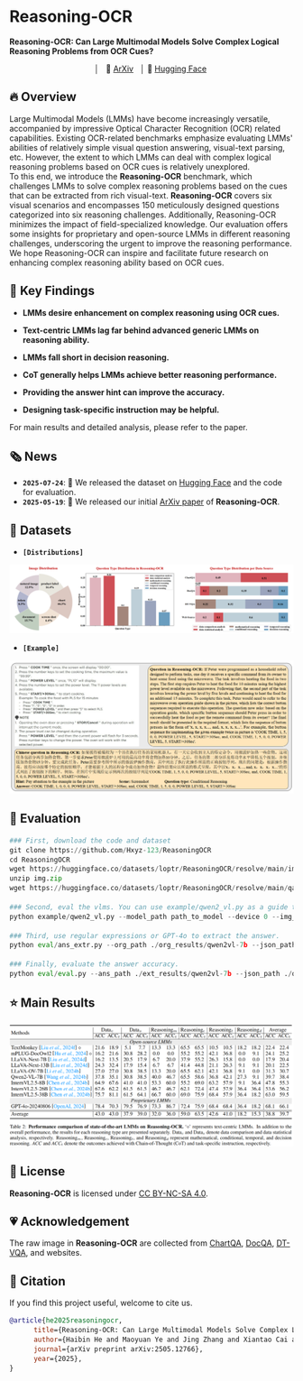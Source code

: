 # Reasoning-OCR

**Reasoning-OCR: Can Large Multimodal Models Solve Complex Logical Reasoning Problems from OCR Cues?**

<p align="center">
    │ &nbsp&nbsp📑 <a href="https://arxiv.org/abs/2505.12766">ArXiv</a>&nbsp&nbsp │
    🤗 <a href="https://huggingface.co/datasets/loptr/ReasoningOCR">Hugging Face</a> <a><img
</p>


## 🔥 Overview

Large Multimodal Models (LMMs) have become increasingly versatile, accompanied by impressive Optical Character Recognition (OCR) related capabilities. 
Existing OCR-related benchmarks emphasize evaluating LMMs' abilities of relatively simple visual question answering, visual-text parsing, etc. However, the extent to which LMMs can deal with complex logical reasoning problems based on OCR cues is relatively unexplored.  
To this end, we introduce the **Reasoning-OCR** benchmark, which challenges LMMs to solve complex reasoning problems based on the cues that can be extracted from rich visual-text. 
**Reasoning-OCR** covers six visual scenarios and encompasses 150 meticulously designed questions categorized into six reasoning challenges. Additionally, Reasoning-OCR minimizes the impact of field-specialized knowledge. 
Our evaluation offers some insights for proprietary and open-source LMMs in different reasoning challenges, underscoring the urgent to improve the reasoning performance.
We hope Reasoning-OCR can inspire and facilitate future research on enhancing complex reasoning ability based on OCR cues.



## 📌 Key Findings

- **LMMs desire enhancement on complex reasoning using OCR cues.**

- **Text-centric LMMs lag far behind advanced generic LMMs on reasoning ability.**

- **LMMs fall short in decision reasoning.**

- **CoT generally helps LMMs achieve better reasoning performance.**

- **Providing the answer hint can improve the accuracy.**

- **Designing task-specific instruction may be helpful.**

For main results and detailed analysis, please refer to the paper.



## 🗞️ News

- **`2025-07-24`**: 🤗 We released the dataset on [Hugging Face](https://huggingface.co/datasets/loptr/ReasoningOCR) and the code for evaluation.
- **`2025-05-19`**: 📑 We released our initial [ArXiv paper](https://arxiv.org/abs/2505.12766) of **Reasoning-OCR**.



## 🔭 Datasets

- **`[Distributions]`**

<div align="center">
<img src="./assets/distributions.png" />
</div>



- **`[Example]`**

<div align="center">
<img src="./assets/example.png" />
</div>


## 🔨 Evaluation

```python
### First, download the code and dataset
git clone https://github.com/Hxyz-123/ReasoningOCR
cd ReasoningOCR
wget https://huggingface.co/datasets/loptr/ReasoningOCR/resolve/main/img.zip
unzip img.zip
wget https://huggingface.co/datasets/loptr/ReasoningOCR/resolve/main/qa.json
    
### Second, eval the vlms. You can use example/qwen2_vl.py as a guide to run inference on your target VLM.
python example/qwen2_vl.py --model_path path_to_model --device 0 --img_path ./img --json_path ./qa.json --out_path ./org_results/qwen2vl-7b

### Third, use regular expressions or GPT-4o to extract the answer.
python eval/ans_extr.py --org_path ./org_results/qwen2vl-7b --json_path ./qa.json --out_path ./ext_results/qwen2vl-7b

### Finally, evaluate the answer accuracy.
python eval/eval.py --ans_path ./ext_results/qwen2vl-7b --json_path ./qa.json
```




## ⭐️ Main Results 

<div align="center">
<img src="./assets/main_results.png" />
</div>



## 📜 License

 **Reasoning-OCR** is licensed under [CC BY-NC-SA 4.0](https://creativecommons.org/licenses/by-nc-sa/4.0/).



## 💗 Acknowledgement

The raw image in  **Reasoning-OCR**  are collected from [ChartQA](https://github.com/vis-nlp/ChartQA), [DocQA](https://github.com/anisha2102/docvqa), [DT-VQA](https://github.com/ShuoZhang2003/DT-VQA), and websites.



## 📑 Citation

If you find this project useful, welcome to cite us.

```bib
@article{he2025reasoningocr,
      title={Reasoning-OCR: Can Large Multimodal Models Solve Complex Logical Reasoning Problems from OCR Cues?}, 
      author={Haibin He and Maoyuan Ye and Jing Zhang and Xiantao Cai and Juhua Liu and Bo Du and Dacheng Tao},
      journal={arXiv preprint arXiv:2505.12766},
      year={2025},
}
```

